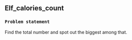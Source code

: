 Elf_calories_count
-

### `Problem statement` 

Find the total number and spot out the biggest among that. 



